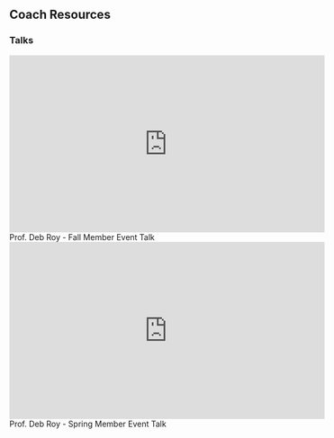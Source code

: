 ## Coach Resources

### Talks

<iframe width="560" height="315" src="https://www.youtube.com/embed/x39KavTyO9g?rel=0" frameborder="0" allow="autoplay; encrypted-media" allowfullscreen></iframe>
Prof. Deb Roy - Fall Member Event Talk

<iframe width="560" height="315" src="https://www.youtube.com/embed/KdyA7PddeDA?rel=0" frameborder="0" allow="autoplay; encrypted-media" allowfullscreen></iframe>
Prof. Deb Roy - Spring Member Event Talk